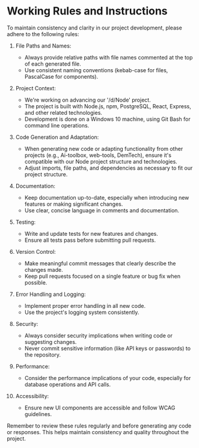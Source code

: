 # Working Rules and Instructions

To maintain consistency and clarity in our project development, please adhere to the following rules:

1. File Paths and Names:
   - Always provide relative paths with file names commented at the top of each generated file.
   - Use consistent naming conventions (kebab-case for files, PascalCase for components).

2. Project Context:
   - We're working on advancing our '/d/Node' project.
   - The project is built with Node.js, npm, PostgreSQL, React, Express, and other related technologies.
   - Development is done on a Windows 10 machine, using Git Bash for command line operations.

3. Code Generation and Adaptation:
   - When generating new code or adapting functionality from other projects (e.g., Ai-toolbox, web-tools, DemTech), ensure it's compatible with our Node project structure and technologies.
   - Adjust imports, file paths, and dependencies as necessary to fit our project structure.

4. Documentation:
   - Keep documentation up-to-date, especially when introducing new features or making significant changes.
   - Use clear, concise language in comments and documentation.

5. Testing:
   - Write and update tests for new features and changes.
   - Ensure all tests pass before submitting pull requests.

6. Version Control:
   - Make meaningful commit messages that clearly describe the changes made.
   - Keep pull requests focused on a single feature or bug fix when possible.

7. Error Handling and Logging:
   - Implement proper error handling in all new code.
   - Use the project's logging system consistently.

8. Security:
   - Always consider security implications when writing code or suggesting changes.
   - Never commit sensitive information (like API keys or passwords) to the repository.

9. Performance:
   - Consider the performance implications of your code, especially for database operations and API calls.

10. Accessibility:
    - Ensure new UI components are accessible and follow WCAG guidelines.

Remember to review these rules regularly and before generating any code or responses. This helps maintain consistency and quality throughout the project.
